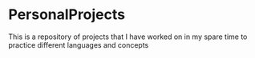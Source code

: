 # PersonalProjects

This is a repository of projects that I have worked on in my spare time to practice different languages and concepts
